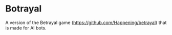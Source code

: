 # Botrayal
A version of the Betrayal game (https://github.com/Happening/betrayal) that is made for AI bots.
